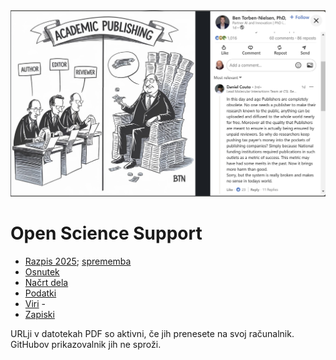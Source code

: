 
<img src="AP2.jpg" width=800>

# Open Science Support

  - [Razpis 2025](https://www.aris-rs.si/sl/progproj/rproj/razpisi/24/razp-proj-25.asp); [sprememba](https://www.aris-rs.si/sl/progproj/rproj/razpisi/25/razp-proj-25_sprem.asp)
  - [Osnutek](osnutek.md)
  - [Načrt dela](delo.md)
  - [Podatki](podatki.md)
  - [Viri](viri.md)  - 
  - [Zapiski](zapiski.md)
    
URLji v datotekah PDF so aktivni, če jih prenesete na svoj računalnik. GitHubov prikazovalnik jih ne sproži.  
